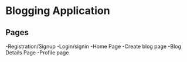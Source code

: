 # Blogging Application

## Pages
 -Registration/Signup
 -Login/signin
 -Home Page
 -Create blog page
 -Blog Details Page
 -Profile page